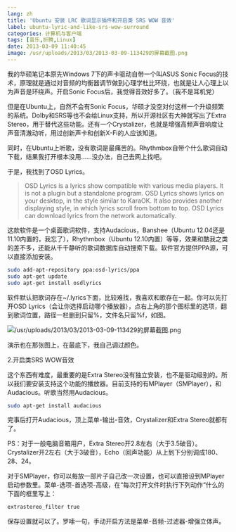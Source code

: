 ```yaml
---
lang: zh
title: 'Ubuntu 安装 LRC 歌词显示插件和开启类 SRS WOW 音效'
label: ubuntu-lyric-and-like-srs-wow-surround
categories: 计算机与客户端
tags: [音乐,折腾,Linux]
date: 2013-03-09 11:40:45
image: /usr/uploads/2013/03/2013-03-09-113429的屏幕截图.png
---
```

我的华硕笔记本原先Windows 7下的声卡驱动自带一个叫ASUS Sonic Focus的技术，原理就是通过对音频的均衡器调节做到心理学杜比环绕，也就是让人心理上以为声音是环绕声。开启Sonic Focus后，我觉得音效好多了。（我不是耳机党）

但是在Ubuntu上，自然不会有Sonic Focus，华硕才没空对付这样一个升级频繁的系统。Dolby和SRS等也不会给Linux支持，所以开源社区有大神就写出了Extra Stereo，用于替代这些功能。还有一个Crystalizer，也就是增强高频声音响度让声音清澈动听，用过创新声卡和创新X-Fi的人应该知道。

同时，在Ubuntu上听歌，没有歌词是最痛苦的。Rhythmbox自带个什么歌词自动下载，结果我打开根本没用……没办法，自己去网上找吧。

于是，我找到了OSD Lyrics。

> OSD Lyrics is a lyrics show compatible with various media players. It is not a plugin but a standalone program. OSD Lyrics shows lyrics on your desktop, in the style similar to KaraOK. It also provides another displaying style, in which lyrics scroll from bottom to top. OSD Lyrics can download lyrics from the network automatically.

这款软件是一个桌面歌词软件，支持Audacious，Banshee（Ubuntu 12.04还是11.10内置的，我忘了），Rhythmbox（Ubuntu 12.10内置）等等，效果和酷我之类的差不多，还能从千千静听的歌词数据库自动搜索下载。软件官方提供PPA源，可以直接添加安装。

```bash
sudo add-apt-repository ppa:osd-lyrics/ppa
sudo apt-get update
sudo apt-get install osdlyrics
```

软件默认把歌词存在~/.lyrics下面，比较难找，我喜欢和歌存在一起。你可以先打开OSD Lyrics（会让你选择启动哪个播放器），点右上角的那个图标里的选项，翻到歌词位置，路径一栏删到只留%，文件名只留%f，如图。

![/usr/uploads/2013/03/2013-03-09-113429的屏幕截图.png](/usr/uploads/2013/03/2013-03-09-113429的屏幕截图.png)

演示也在那张图上，在最底下，我自己调过颜色。

2.开启类SRS WOW音效

这个东西有难度，最重要的是Extra Stereo没有独立安装，也不是驱动级别的。所以我们要安装支持这个功能的播放器。目前支持的有MPlayer（SMPlayer），和Audacious。听歌当然用Audacious。

```bash
sudo apt-get install audacious
```

完事后打开Audacious，顶上菜单-输出-音效，Crystalizer和Extra Stereo就都有了。

PS：对于一般电脑音箱用户，Extra Stereo开2.8左右（大于3.5破音）。Crystalizer开2左右（大于3破音），Echo（回声功能）从上到下分别调成180、28、24。

对于SMPlayer，你可以每放一部片子自己改一次设置，也可以直接设到MPlayer启动参数里。菜单-选项-首选项-高级，在“每次打开文件时执行下列动作“什么的下面的框里写上：

```bash
extrastereo_filter true
```

保存设置就可以了。罗嗦一句，手动开启方法是菜单-音频-过滤器-增强立体声。

